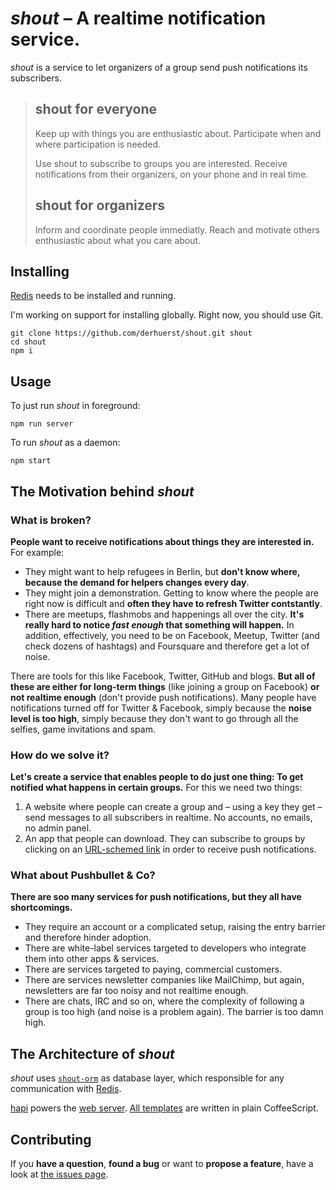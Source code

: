 # *shout* – A realtime notification service.

*shout* is a service to let organizers of a group send push notifications its subscribers.

> ## shout for everyone
>
> Keep up with things you are enthusiastic about. Participate when and where participation is needed.
>
> Use shout to subscribe to groups you are interested. Receive notifications from their organizers, on your phone and in real time.
>
> ## shout for organizers
>
> Inform and coordinate people immediatly. Reach and motivate others enthusiastic about what you care about.



## Installing

[Redis](http://redis.io/) needs to be installed and running.

I'm working on support for installing globally. Right now, you should use Git.

```shell
git clone https://github.com/derhuerst/shout.git shout
cd shout
npm i
```



## Usage

To just run *shout* in foreground:

```shell
npm run server
```

To run *shout* as a daemon:

```shell
npm start
```



## The Motivation behind *shout*


### What is broken?

**People want to receive notifications about things they are interested in.** For example:

- They might want to help refugees in Berlin, but **don't know where, because the demand for helpers changes every day**.
- They might join a demonstration. Getting to know where the people are right now is difficult and **often they have to refresh Twitter contstantly**.
- There are meetups, flashmobs and happenings all over the city. **It's really hard to notice *fast enough* that something will happen.** In addition, effectively, you need to be on Facebook, Meetup, Twitter (and check dozens of hashtags) and Foursquare and therefore get a lot of noise.

There are tools for this like Facebook, Twitter, GitHub and blogs. **But all of these are either for long-term things** (like joining a group on Facebook) **or not realtime enough** (don't provide push notifications). Many people have notifications turned off for Twitter & Facebook, simply because the **noise level is too high**, simply because they don't want to go through all the selfies, game invitations and spam.


### How do we solve it?

**Let's create a service that enables people to do just one thing: To get notified what happens in certain groups.** For this we need two things:

1. A website where people can create a group and – using a key they get – send messages to all subscribers in realtime. No accounts, no emails, no admin panel.
2. An app that people can download. They can subscribe to groups by clicking on an [URL-schemed link](https://developer.apple.com/library/ios/featuredarticles/iPhoneURLScheme_Reference/Introduction/Introduction.html#//apple_ref/doc/uid/TP40007899) in order to receive push notifications.



### What about Pushbullet & Co?

**There are soo many services for push notifications, but they all have shortcomings.**

- They require an account or a complicated setup, raising the entry barrier and therefore hinder adoption.
- There are white-label services targeted to developers who integrate them into other apps & services.
- There are services targeted to paying, commercial customers.
- There are services newsletter companies like MailChimp, but again, newsletters are far too noisy and not realtime enough.
- There are chats, IRC and so on, where the complexity of following a group is too high (and noise is a problem again). The barrier is too damn high.



## The Architecture of *shout*

*shout* uses [`shout-orm`](https://github.com/derhuerst/shout-orm) as database layer, which responsible for any communication with [Redis](http://redis.io/).

[hapi](http://hapijs.com/) powers the [web server](src/Server.coffee). [All templates](templates) are written in plain CoffeeScript.



## Contributing

If you **have a question**, **found a bug** or want to **propose a feature**, have a look at [the issues page](https://github.com/derhuerst/shout/issues).
